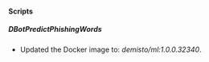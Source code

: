 
#### Scripts

##### DBotPredictPhishingWords
- Updated the Docker image to: *demisto/ml:1.0.0.32340*.
